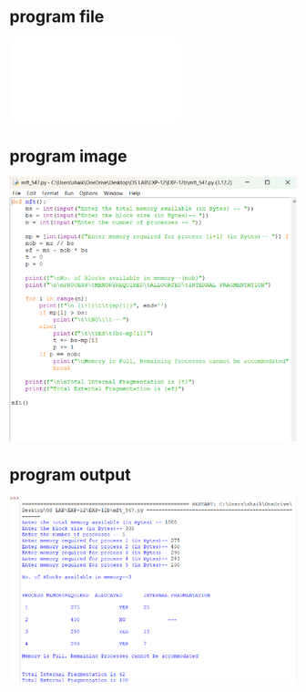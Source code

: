 # program file
![program file](mft_547.py)

# program image
![program image](mft_547_program.png)

# program output
![program output](mft_547_output.png)
